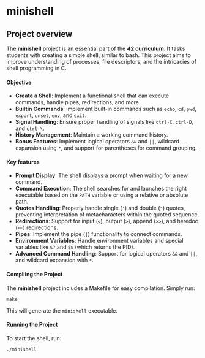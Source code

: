 
# **minishell**

## **Project overview**
The **minishell** project is an essential part of the **42 curriculum**.
It tasks students with creating a simple shell, similar to bash.
This project aims to improve understanding of processes, file descriptors, and the intricacies of shell programming in C.

#### **Objective**
- **Create a Shell**: Implement a functional shell that can execute commands, handle pipes, redirections, and more.
- **Builtin Commands**: Implement built-in commands such as `echo`, `cd`, `pwd`, `export`, `unset`, `env`, and `exit`.
- **Signal Handling**: Ensure proper handling of signals like `ctrl-C`, `ctrl-D`, and `ctrl-\`.
- **History Management**: Maintain a working command history.
- **Bonus Features**: Implement logical operators `&&` and `||`, wildcard expansion using `*`, and support for parentheses for command grouping.

#### **Key features**
- **Prompt Display**: The shell displays a prompt when waiting for a new command.
- **Command Execution**: The shell searches for and launches the right executable based on the `PATH` variable or using a relative or absolute path.
- **Quotes Handling**: Properly handle single (`'`) and double (`"`) quotes, preventing interpretation of metacharacters within the quoted sequence.
- **Redirections**: Support for input (`<`), output (`>`), append (`>>`), and heredoc (`<<`) redirections.
- **Pipes**: Implement the pipe (`|`) functionality to connect commands.
- **Environment Variables**: Handle environment variables and special variables like `$?` and `$$` (which returns the PID).
- **Advanced Command Handling**: Support for logical operators `&&` and `||`, and wildcard expansion with `*`.

#### **Compiling the Project**
The **minishell** project includes a Makefile for easy compilation. Simply run:
```
make
```
This will generate the `minishell` executable.

#### **Running the Project**
To start the shell, run:
```
./minishell
```
